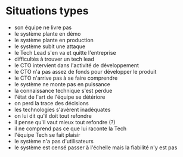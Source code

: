 
# Situations types

- son équipe ne livre pas
- le système plante en démo
- le système plante en production
- le système subit une attaque
- le Tech Lead s'en va et quitte l'entreprise
- difficultés à trouver un tech lead
- le CTO intervient dans l'activité de développement
- le CTO n'a pas assez de fonds pour développer le produit
- le CTO n'arrive pas à se faire comprendre
- le système ne monte pas en puissance
- la connaissance technique s'est perdue
- l'état de l'art de l'équipe se détériore
- on perd la trace des décisions
- les technologies s'avèrent inadéquates
- on lui dit qu'il doit tout refondre
- il pense qu'il vaut mieux tout refondre (?)
- il ne comprend pas ce que lui raconte la Tech
- l'équipe Tech se fait plaisir
- le système n'a pas d'utilisateurs
- le système est censé passer à l'échelle mais la fiabilité n'y est pas

